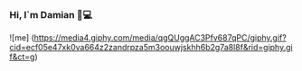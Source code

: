 ### Hi, I`m Damian 👋💻
![me] (https://media4.giphy.com/media/qgQUggAC3Pfv687qPC/giphy.gif?cid=ecf05e47xk0va664z2zandrpza5m3oouwjskhh6b2g7a8l8f&rid=giphy.gif&ct=g)
<!--
**Damian626/Damian626** is a ✨ _special_ ✨ repository because its `README.md` (this file) appears on your GitHub profile.

Here are some ideas to get you started:

- 🔭 I’m currently working on ...
- 🌱 I’m currently learning ...
- 👯 I’m looking to collaborate on ...
- 🤔 I’m looking for help with ...
- 💬 Ask me about ...
- 📫 How to reach me: ...
- 😄 Pronouns: ...
- ⚡ Fun fact: ...
-->
